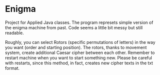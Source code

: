 # Enigma
Project for Applied Java classes. The program represets simple version of the enigma machine from past. Code seems a little bit messy but still readable.


Roughly, you can select Rotors (specific permutations of letters) in the way you want 
(order and starting position). The rotors, thanks to movement system, create additional
Caesar cipher between each other. Remember to restart machine when you want to start
something new. Please be careful with restarts, since this method, in fact, creates 
new cipher texts in the txt format. 

